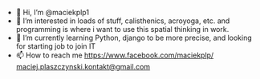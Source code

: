 - 👋 Hi, I’m @maciekplp1
- 👀 I’m interested in loads of stuff, calisthenics, acroyoga, etc. and programming is where i want to use this spatial thinking in work.
- 🌱 I’m currently learning Python, django to be more precise, and looking for starting job to join IT
- 📫 How to reach me https://www.facebook.com/maciekplp/
                      maciej.plaszczynski.kontakt@gmail.com

